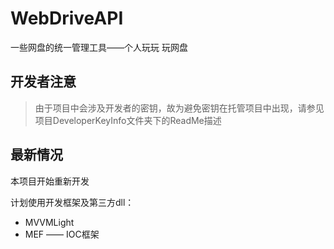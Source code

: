 # WebDriveAPI
一些网盘的统一管理工具——个人玩玩
玩网盘

## 开发者注意

> 由于项目中会涉及开发者的密钥，故为避免密钥在托管项目中出现，请参见项目DeveloperKeyInfo文件夹下的ReadMe描述

## 最新情况

本项目开始重新开发

计划使用开发框架及第三方dll：

* MVVMLight
* MEF —— IOC框架